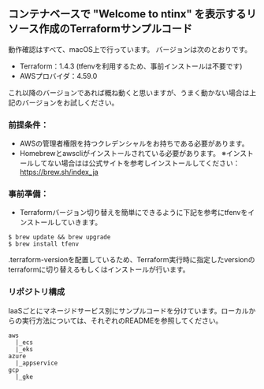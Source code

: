 ## コンテナベースで "Welcome to ntinx" を表示するリソース作成のTerraformサンプルコード

動作確認はすべて、macOS上で行っています。
バージョンは次のとおりです。

- Terraform：1.4.3 (tfenvを利用するため、事前インストールは不要です)
- AWSプロバイダ：4.59.0

これ以降のバージョンであれば概ね動くと思いますが、うまく動かない場合は上記のバージョンをお試しください。

### 前提条件：
- AWSの管理者権限を持つクレデンシャルをお持ちである必要があります。
- Homebrewとawscliがインストールされている必要があります。
※インストールしてない場合はは公式サイトを参考しインストールしてください：https://brew.sh/index_ja

### 事前準備：
- Terraformバージョン切り替えを簡単にできるように下記を参考にtfenvをインストールしていきます。

```
$ brew update && brew upgrade
$ brew install tfenv
```

.terraform-versionを配置しているため、Terraform実行時に指定したversionのterraformに切り替えるもしくはインストールが行います。

### リポジトリ構成
IaaSごとにマネージドサービス別にサンプルコードを分けています。ローカルからの実行方法については、それぞれのREADMEを参照してください。

```
aws
  |_ecs
  |_eks
azure
  |_appservice
gcp
  |_gke
```
